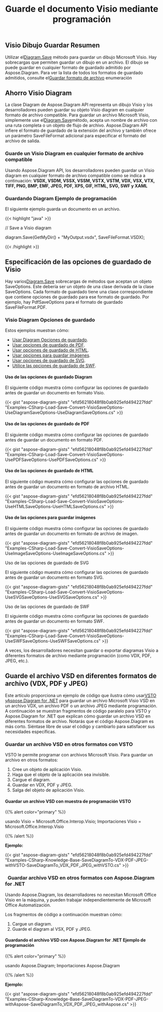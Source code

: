 ﻿---
title: Guarde el documento Visio mediante programación
linktitle: Guardar documento Visio
type: docs
weight: 30
url: /es/net/save-visio-document/
description: Esta página describe cómo guardar el documento Visio en un archivo, transmitir con la biblioteca Aspose.Diagram.
---
## **Visio Dibujo Guardar Resumen**
 Utilizar el[Diagram.Save]() método para guardar un dibujo Microsoft Visio. Hay sobrecargas que permiten guardar un dibujo en un archivo. El dibujo se puede guardar en cualquier formato de guardado admitido por Aspose.Diagram. Para ver la lista de todos los formatos de guardado admitidos, consulte el[Guardar formato de archivo]() enumeración
## **Ahorro Visio Diagram**
 La clase Diagram de Aspose.Diagram API representa un dibujo Visio y los desarrolladores pueden guardar su objeto Visio diagram en cualquier formato de archivo compatible. Para guardar un archivo Microsoft Visio, simplemente use el[Diagram.Save]()método, acepta un nombre de archivo con una ruta completa o un objeto de flujo de archivo. Aspose.Diagram API infiere el formato de guardado de la extensión del archivo y también ofrece un parámetro SaveFileFormat adicional para especificar el formato del archivo de salida.
### **Guarde un Visio Diagram en cualquier formato de archivo compatible**
Usando Aspose.Diagram API, los desarrolladores pueden guardar un Visio diagram en cualquier formato de archivo compatible como se indica a continuación:
**VSDX, VSDM, VSSX, VSSM, VSTX, VSTM, VDX, VSX, VTX, TIFF, PNG, BMP, EMF, JPEG, PDF, XPS, GIF, HTML, SVG, SWF y XAML**
### **Guardando Diagram Ejemplo de programación**
El siguiente ejemplo guarda un documento en un archivo.

{{< highlight "java" >}}

 // Save a Visio diagram

diagram.Save(GetMyDir() + "MyOutput.vsdx", SaveFileFormat.VSDX);

{{< /highlight >}}
## **Especificación de las opciones de guardado de Visio**
 Hay varios[Diagram.Save]() sobrecargas de métodos que aceptan un objeto SaveOptions. Este debería ser un objeto de una clase derivada de la clase SaveOptions. Cada formato de guardado tiene una clase correspondiente que contiene opciones de guardado para ese formato de guardado. Por ejemplo, hay PdfSaveOptions para el formato de guardado SaveFileFormat.PDF.
### **Visio Diagram Opciones de guardado**
Estos ejemplos muestran cómo:

- [Usar Diagram Opciones de guardado](https://docs.aspose.com/diagram/net/save-visio-document/).
- [Usar opciones de guardado de PDF](https://docs.aspose.com/diagram/net/save-visio-document/).
- [Usar opciones de guardado de HTML](https://docs.aspose.com/diagram/net/save-visio-document/).
- [Usar opciones para guardar imágenes](https://docs.aspose.com/diagram/net/save-visio-document/).
- [Usar opciones de guardado de SVG](https://docs.aspose.com/diagram/net/save-visio-document/).
- [Utilice las opciones de guardado de SWF](https://docs.aspose.com/diagram/net/save-visio-document/).
#### **Uso de las opciones de guardado Diagram**
El siguiente código muestra cómo configurar las opciones de guardado antes de guardar un documento en formato Visio.

{{< gist "aspose-diagram-gists" "efd56218048f8b0ab925efd494227fdd" "Examples-CSharp-Load-Save-Convert-VisioSaveOptions-UseDiagramSaveOptions-UseDiagramSaveOptions.cs" >}}



#### **Uso de las opciones de guardado de PDF**
El siguiente código muestra cómo configurar las opciones de guardado antes de guardar un documento en formato PDF.

{{< gist "aspose-diagram-gists" "efd56218048f8b0ab925efd494227fdd" "Examples-CSharp-Load-Save-Convert-VisioSaveOptions-UsePDFSaveOptions-UsePDFSaveOptions.cs" >}}



#### **Uso de las opciones de guardado de HTML**
El siguiente código muestra cómo configurar las opciones de guardado antes de guardar un documento en formato de archivo HTML.

{{< gist "aspose-diagram-gists" "efd56218048f8b0ab925efd494227fdd" "Examples-CSharp-Load-Save-Convert-VisioSaveOptions-UseHTMLSaveOptions-UseHTMLSaveOptions.cs" >}}



#### **Uso de las opciones para guardar imágenes**
El siguiente código muestra cómo configurar las opciones de guardado antes de guardar un documento en formato de archivo de imagen.



{{< gist "aspose-diagram-gists" "efd56218048f8b0ab925efd494227fdd" "Examples-CSharp-Load-Save-Convert-VisioSaveOptions-UseImageSaveOptions-UseImageSaveOptions.cs" >}}


Uso de las opciones de guardado de SVG

El siguiente código muestra cómo configurar las opciones de guardado antes de guardar un documento en formato SVG.

{{< gist "aspose-diagram-gists" "efd56218048f8b0ab925efd494227fdd" "Examples-CSharp-Load-Save-Convert-VisioSaveOptions-UseSVGSaveOptions-UseSVGSaveOptions.cs" >}}


Uso de las opciones de guardado de SWF

El siguiente código muestra cómo configurar las opciones de guardado antes de guardar un documento en formato SWF.

{{< gist "aspose-diagram-gists" "efd56218048f8b0ab925efd494227fdd" "Examples-CSharp-Load-Save-Convert-VisioSaveOptions-UseSWFSaveOptions-UseSWFSaveOptions.cs" >}}

A veces, los desarrolladores necesitan guardar o exportar diagramas Visio a diferentes formatos de archivo mediante programación (como VDX, PDF, JPEG, etc.).
## **Guarde el archivo VSD en diferentes formatos de archivo (VDX, PDF y JPEG)**
 Este artículo proporciona un ejemplo de código que ilustra cómo usar[VSTO](https://docs.aspose.com/diagram/net/save-visio-document/) y[Aspose.Diagram for .NET](https://docs.aspose.com/diagram/net) para guardar un archivo Microsoft Visio VSD en un archivo VDX, un archivo PDF o un archivo JPEG mediante programación. A continuación se muestran fragmentos de código paralelo para VSTO y Aspose.Diagram for .NET que explican cómo guardar un archivo VSD en diferentes formatos de archivo. Notarás que el código Aspose.Diagram es más corto. Siéntase libre de usar el código y cambiarlo para satisfacer sus necesidades específicas.
### **Guardar un archivo VSD en otros formatos con VSTO**
VSTO le permite programar con archivos Microsoft Visio. Para guardar un archivo en otros formatos:

1. Cree un objeto de aplicación Visio.
1. Haga que el objeto de la aplicación sea invisible.
1. Cargue el diagram.
1. Guardar en VDX, PDF y JPEG.
1. Salga del objeto de aplicación Visio.
#### **Guardar un archivo VSD con muestra de programación VSTO**
{{% alert color="primary" %}} 

usando Visio = Microsoft.Office.Interop.Visio;
Importaciones Visio = Microsoft.Office.Interop.Visio

{{% /alert %}} 

**Ejemplo:**

{{< gist "aspose-diagram-gists" "efd56218048f8b0ab925efd494227fdd" "Examples-CSharp-Knowledge-Base-SaveDiagramTo-VDX-PDF-JPEG-withVSTO-SaveDiagramTo_VDX_PDF_JPEG_withVSTO.cs" >}}
### ` `**Guardar archivo VSD en otros formatos con Aspose.Diagram for .NET**
Usando Aspose.Diagram, los desarrolladores no necesitan Microsoft Office Visio en la máquina, y pueden trabajar independientemente de Microsoft Office Automatización.

Los fragmentos de código a continuación muestran cómo:

1. Cargue un diagram.
1. Guarde el diagram al VSX, PDF y JPEG.
#### **Guardando el archivo VSD con Aspose.Diagram for .NET Ejemplo de programación**
{{% alert color="primary" %}} 

usando Aspose.Diagram;
Importaciones Aspose.Diagram

{{% /alert %}} 

**Ejemplo:**

{{< gist "aspose-diagram-gists" "efd56218048f8b0ab925efd494227fdd" "Examples-CSharp-Knowledge-Base-SaveDiagramTo-VDX-PDF-JPEG-withAspose-SaveDiagramTo_VDX_PDF_JPEG_withAspose.cs" >}}
